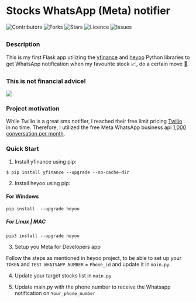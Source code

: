 # Stocks WhatsApp (Meta) notifier

![Contributors](https://img.shields.io/github/contributors/jvsadek/Stocks_Whatsapp_notifier?style=plastic)
![Forks](https://img.shields.io/github/forks/jvsadek/Stocks_Whatsapp_notifier)
![Stars](https://img.shields.io/github/stars/jvsadek/Stocks_Whatsapp_notifier)
![Licence](https://img.shields.io/github/license/jvsadek/Stocks_Whatsapp_notifier)
![Issues](https://img.shields.io/github/issues/jvsadek/Stocks_Whatsapp_notifier)

## 
### Description
This is my first Flask app utilizing the [yfinance](https://pypi.org/project/yfinance/) and [heyoo](https://pypi.org/project/heyoo/) Python libraries to get WhatsApp notification when my favourite stock 📈, do a certain move 🕺. 

### This is not financial advice!
![](https://www.termsfeed.com/public/uploads/2023/02/harrington-investments-legal-disclaimer-no-investment-advice-risks-sections.jpg)


### Project motivation

While Twilio is a great sms notifier, I reached their free limit pricing [Twilio ](https://www.twilio.com/en-us/pricing/messaging)  
in no time. Therefore, I utilized the free Meta WhatsApp business api [1,000 conversation per month](https://developers.facebook.com/docs/whatsapp/pricing/). 
### Quick Start

1. Install yfinance using pip:

`$ pip install yfinance --upgrade --no-cache-dir`

2. Install heyoo using pip:

#### For Windows 

`pip install  --upgrade heyoo`

##### For Linux | MAC 

`pip3 install --upgrade heyoo`

3. Setup you Meta for Developers app

Follow the steps as mentioned in heyoo project, to be able to set up your `TOKEN` and `TEST WHATSAPP NUMBER` = `Phone_id`
and update it in `main.py`. 

4. Update your target stocks list in `main.py`

5. Update main.py with the phone number to receive the Whatsapp notification on `Your_phone_number`